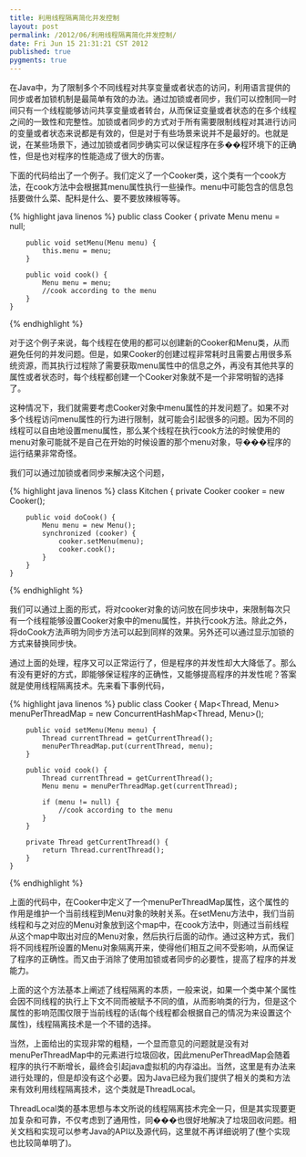 ```yaml
---
title: 利用线程隔离简化并发控制
layout: post
permalink: /2012/06/利用线程隔离简化并发控制/
date: Fri Jun 15 21:31:21 CST 2012
published: true
pygments: true
---
```


在Java中，为了限制多个不同线程对共享变量或者状态的访问，利用语言提供的同步或者加锁机制是最简单有效的办法。通过加锁或者同步，我们可以控制同一时间只有一个线程能够访问共享变量或者转台，从而保证变量或者状态的在多个线程之间的一致性和完整性。加锁或者同步的方式对于所有需要限制线程对其进行访问的变量或者状态来说都是有效的，但是对于有些场景来说并不是最好的。也就是说，在某些场景下，通过加锁或者同步确实可以保证程序在多��程环境下的正确性，但是也对程序的性能造成了很大的伤害。

下面的代码给出了一个例子。我们定义了一个Cooker类，这个类有一个cook方法，在cook方法中会根据其menu属性执行一些操作。menu中可能包含的信息包括要做什么菜、配料是什么、要不要放辣椒等等。

{% highlight java linenos %}
	public class Cooker {
	    private Menu menu = null;
	
	    public void setMenu(Menu menu) {
	        this.menu = menu;
	    }
	
	    public void cook() {
	        Menu menu = menu;
	        //cook according to the menu
	    }
	}

{% endhighlight %}




对于这个例子来说，每个线程在使用的都可以创建新的Cooker和Menu类，从而避免任何的并发问题。但是，如果Cooker的创建过程非常耗时且需要占用很多系统资源，而其执行过程除了需要获取menu属性中的信息之外，再没有其他共享的属性或者状态时，每个线程都创建一个Cooker对象就不是一个非常明智的选择了。

这种情况下，我们就需要考虑Cooker对象中menu属性的并发问题了。如果不对多个线程访问menu属性的行为进行限制，就可能会引起很多的问题。因为不同的线程可以自由地设置menu属性，那么某个线程在执行cook方法的时候使用的menu对象可能就不是自己在开始的时候设置的那个menu对象，导���程序的运行结果非常奇怪。

我们可以通过加锁或者同步来解决这个问题，

{% highlight java linenos %}
	class Kitchen {
	    private Cooker cooker = new Cooker();
	
	    public void doCook() {
	        Menu menu = new Menu();
	        synchronized (cooker) {
	            cooker.setMenu(menu);
	            cooker.cook();
	        }
	    }
	}

{% endhighlight %}




我们可以通过上面的形式，将对cooker对象的访问放在同步块中，来限制每次只有一个线程能够设置Cooker对象中的menu属性，并执行cook方法。除此之外，将doCook方法声明为同步方法可以起到同样的效果。另外还可以通过显示加锁的方式来替换同步快。

通过上面的处理，程序又可以正常运行了，但是程序的并发性却大大降低了。那么有没有更好的方式，即能够保证程序的正确性，又能够提高程序的并发性呢？答案就是使用线程隔离技术。先来看下事例代码，

{% highlight java linenos %}
	public class Cooker {
	    Map&lt;Thread, Menu&gt; menuPerThreadMap = new ConcurrentHashMap&lt;Thread, Menu&gt;();
	
	    public void setMenu(Menu menu) {
	        Thread currentThread = getCurrentThread();
	        menuPerThreadMap.put(currentThread, menu);
	    }
	
	    public void cook() {
	        Thread currentThread = getCurrentThread();
	        Menu menu = menuPerThreadMap.get(currentThread);
	
	        if (menu != null) {
	            //cook according to the menu
	        }
	    }
	
	    private Thread getCurrentThread() {
	        return Thread.currentThread();
	    }
	}

{% endhighlight %}




上面的代码中，在Cooker中定义了一个menuPerThreadMap属性，这个属性的作用是维护一个当前线程到Menu对象的映射关系。在setMenu方法中，我们当前线程和与之对应的Menu对象放到这个map中，在cook方法中，则通过当前线程从这个map中取出对应的Menu对象，然后执行后面的动作。通过这种方式，我们将不同线程所设置的Menu对象隔离开来，使得他们相互之间不受影响，从而保证了程序的正确性。而又由于消除了使用加锁或者同步的必要性，提高了程序的并发能力。

上面的这个方法基本上阐述了线程隔离的本质，一般来说，如果一个类中某个属性会因不同线程的执行上下文不同而被赋予不同的值，从而影响类的行为，但是这个属性的影响范围仅限于当前线程的话(每个线程都会根据自己的情况为来设置这个属性)，线程隔离技术是一个不错的选择。

当然，上面给出的实现非常的粗糙，一个显而意见的问题就是没有对menuPerThreadMap中的元素进行垃圾回收，因此menuPerThreadMap会随着程序的执行不断增长，最终会引起java虚拟机的内存溢出。当然，这里是有办法来进行处理的，但是却没有这个必要。因为Java已经为我们提供了相关的类和方法来有效利用线程隔离技术，这个类就是ThreadLocal。

ThreadLocal类的基本思想与本文所说的线程隔离技术完全一只，但是其实现要更加复杂和可靠，不仅考虑到了通用性，同���也很好地解决了垃圾回收问题。相关文档和实现可以参考Java的API以及源代码，这里就不再详细说明了(整个实现也比较简单明了)。
